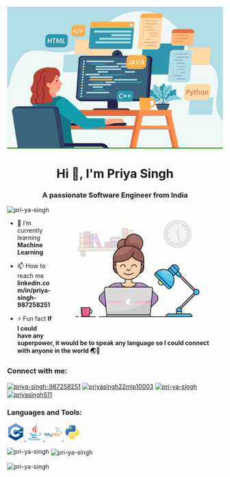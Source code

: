 ![logo](https://github.com/pri-ya-singh/pri-ya-singh/blob/main/Github%20Banner.png)
<h1 align="center">Hi 👋, I'm Priya Singh</h1>
<h3 align="center">A passionate Software Engineer from India</h3>

<img align="right" alt="Coding" width="400" src="https://github.com/pri-ya-singh/pri-ya-singh/blob/main/happy.gif">


<p align="left"> <img src="https://komarev.com/ghpvc/?username=pri-ya-singh&label=Profile%20views&color=0e75b6&style=flat" alt="pri-ya-singh" /> </p>

- 🌱 I’m currently learning **Machine Learning**

- 📫 How to reach me **linkedin.com/in/priya-singh-987258251**

- ⚡ Fun fact **If I could have any superpower, it would be to speak any language so I could connect with anyone in the world 🌏🙂**

<h3 align="left">Connect with me:</h3>
<p align="left">
<a href="https://linkedin.com/in/priya-singh-987258251" target="blank"><img align="center" src="https://raw.githubusercontent.com/rahuldkjain/github-profile-readme-generator/master/src/images/icons/Social/linked-in-alt.svg" alt="priya-singh-987258251" height="30" width="40" /></a>
<a href="https://kaggle.com/priyasingh22mip10003" target="blank"><img align="center" src="https://raw.githubusercontent.com/rahuldkjain/github-profile-readme-generator/master/src/images/icons/Social/kaggle.svg" alt="priyasingh22mip10003" height="30" width="40" /></a>
<a href="https://www.leetcode.com/pri-ya-singh" target="blank"><img align="center" src="https://raw.githubusercontent.com/rahuldkjain/github-profile-readme-generator/master/src/images/icons/Social/leet-code.svg" alt="pri-ya-singh" height="30" width="40" /></a>
<a href="https://auth.geeksforgeeks.org/user/priyasingh511" target="blank"><img align="center" src="https://raw.githubusercontent.com/rahuldkjain/github-profile-readme-generator/master/src/images/icons/Social/geeks-for-geeks.svg" alt="priyasingh511" height="30" width="40" /></a>
</p>

<h3 align="left">Languages and Tools:</h3>
<p align="left"> <a href="https://www.w3schools.com/cpp/" target="_blank" rel="noreferrer"> <img src="https://raw.githubusercontent.com/devicons/devicon/master/icons/cplusplus/cplusplus-original.svg" alt="cplusplus" width="40" height="40"/> </a> <a href="https://www.java.com" target="_blank" rel="noreferrer"> <img src="https://raw.githubusercontent.com/devicons/devicon/master/icons/java/java-original.svg" alt="java" width="40" height="40"/> </a> <a href="https://www.mysql.com/" target="_blank" rel="noreferrer"> <img src="https://raw.githubusercontent.com/devicons/devicon/master/icons/mysql/mysql-original-wordmark.svg" alt="mysql" width="40" height="40"/> </a> <a href="https://www.python.org" target="_blank" rel="noreferrer"> <img src="https://raw.githubusercontent.com/devicons/devicon/master/icons/python/python-original.svg" alt="python" width="40" height="40"/> </a> </p>

<p><img align="left" src="https://github-readme-stats.vercel.app/api/top-langs?username=pri-ya-singh&show_icons=true&locale=en&layout=compact" alt="pri-ya-singh" /></p>

<p>&nbsp;<img align="center" src="https://github-readme-stats.vercel.app/api?username=pri-ya-singh&show_icons=true&locale=en" alt="pri-ya-singh" /></p>

<p><img align="center" src="https://github-readme-streak-stats.herokuapp.com/?user=pri-ya-singh&" alt="pri-ya-singh" /></p>

